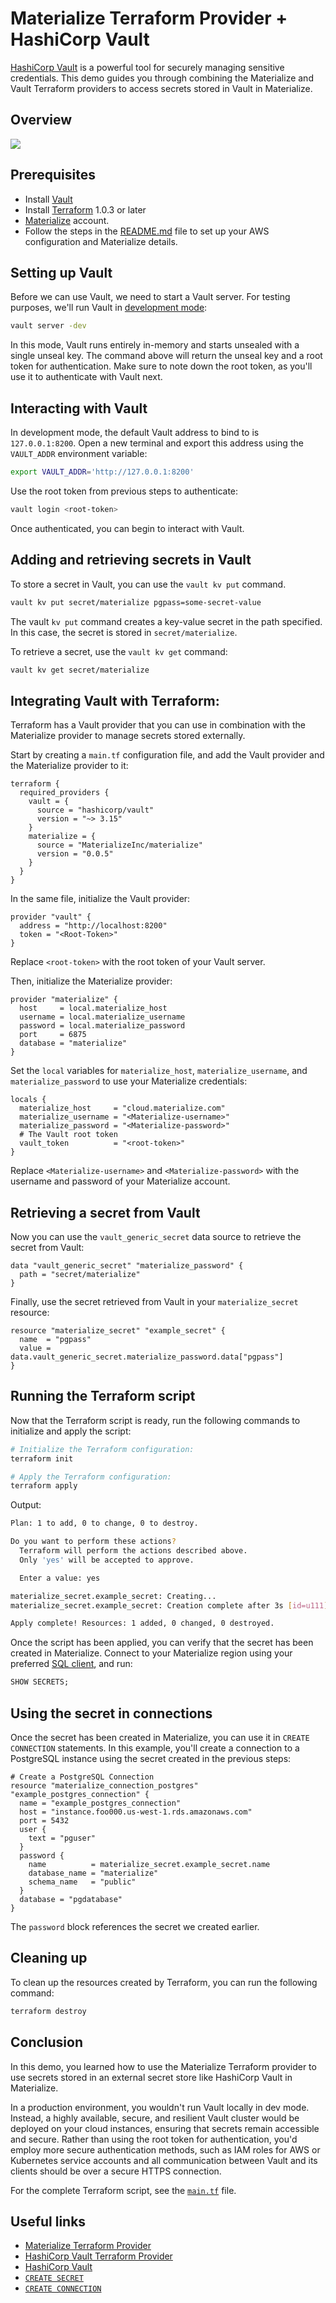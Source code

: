 # Materialize Terraform Provider + HashiCorp Vault

[HashiCorp Vault](https://www.vaultproject.io/) is a powerful tool for securely managing sensitive credentials. This demo guides you through combining the Materialize and Vault Terraform providers to access secrets stored in Vault in Materialize.

## Overview

![](https://github.com/MaterializeInc/demos/assets/21223421/edc48e99-77b3-4c47-8e86-472c51d45f70)

## Prerequisites

- Install [Vault](https://developer.hashicorp.com/vault/downloads)
- Install [Terraform](https://developer.hashicorp.com/terraform/downloads) 1.0.3 or later
- [Materialize](https://cloud.materialize.com/) account.
- Follow the steps in the [README.md](../README.md) file to set up your AWS configuration and Materialize details.

## Setting up Vault

Before we can use Vault, we need to start a Vault server. For testing purposes, we'll run Vault in [development mode](https://developer.hashicorp.com/vault/docs/concepts/dev-server):

```bash
vault server -dev
```

In this mode, Vault runs entirely in-memory and starts unsealed with a single unseal key. The command above will return the unseal key and a root token for authentication. Make sure to note down the root token, as you'll use it to authenticate with Vault next.

## Interacting with Vault

In development mode, the default Vault address to bind to is `127.0.0.1:8200`. Open a new terminal and export this address using the `VAULT_ADDR` environment variable:

```bash
export VAULT_ADDR='http://127.0.0.1:8200'
```

Use the root token from previous steps to authenticate:

```bash
vault login <root-token>
```

Once authenticated, you can begin to interact with Vault.

## Adding and retrieving secrets in Vault

To store a secret in Vault, you can use the `vault kv put` command.

```bash
vault kv put secret/materialize pgpass=some-secret-value
```

The vault `kv put` command creates a key-value secret in the path specified. In this case, the secret is stored in `secret/materialize`.

To retrieve a secret, use the `vault kv get` command:

```bash
vault kv get secret/materialize
```

## Integrating Vault with Terraform:

Terraform has a Vault provider that you can use in combination with the Materialize provider to manage secrets stored externally.

Start by creating a `main.tf` configuration file, and add the Vault provider and the Materialize provider to it:

```hcl
terraform {
  required_providers {
    vault = {
      source = "hashicorp/vault"
      version = "~> 3.15"
    }
    materialize = {
      source = "MaterializeInc/materialize"
      version = "0.0.5"
    }
  }
}
```

In the same file, initialize the Vault provider:

```hcl
provider "vault" {
  address = "http://localhost:8200"
  token = "<Root-Token>"
}
```

Replace `<root-token>` with the root token of your Vault server.

Then, initialize the Materialize provider:

```hcl
provider "materialize" {
  host     = local.materialize_host
  username = local.materialize_username
  password = local.materialize_password
  port     = 6875
  database = "materialize"
}
```

Set the `local` variables for `materialize_host`, `materialize_username`, and `materialize_password` to use your Materialize credentials:

```hcl
locals {
  materialize_host     = "cloud.materialize.com"
  materialize_username = "<Materialize-username>"
  materialize_password = "<Materialize-password>"
  # The Vault root token
  vault_token          = "<root-token>"
}
```

Replace `<Materialize-username>` and `<Materialize-password>` with the username and password of your Materialize account.

## Retrieving a secret from Vault

Now you can use the `vault_generic_secret` data source to retrieve the secret from Vault:

```hcl
data "vault_generic_secret" "materialize_password" {
  path = "secret/materialize"
}
```

Finally, use the secret retrieved from Vault in your `materialize_secret` resource:

```hcl
resource "materialize_secret" "example_secret" {
  name  = "pgpass"
  value = data.vault_generic_secret.materialize_password.data["pgpass"]
}
```

## Running the Terraform script

Now that the Terraform script is ready, run the following commands to initialize and apply the script:

```bash
# Initialize the Terraform configuration:
terraform init

# Apply the Terraform configuration:
terraform apply
```

Output:

```bash
Plan: 1 to add, 0 to change, 0 to destroy.

Do you want to perform these actions?
  Terraform will perform the actions described above.
  Only 'yes' will be accepted to approve.

  Enter a value: yes

materialize_secret.example_secret: Creating...
materialize_secret.example_secret: Creation complete after 3s [id=u111]

Apply complete! Resources: 1 added, 0 changed, 0 destroyed.
```

Once the script has been applied, you can verify that the secret has been created in Materialize. Connect to your Materialize region using your preferred [SQL client](https://materialize.com/docs/integrations/sql-clients/), and run:

```sql
SHOW SECRETS;
```

## Using the secret in connections

Once the secret has been created in Materialize, you can use it in `CREATE CONNECTION` statements. In this example, you'll create a connection to a PostgreSQL instance using the secret created in the previous steps:

```hcl
# Create a PostgreSQL Connection
resource "materialize_connection_postgres" "example_postgres_connection" {
  name = "example_postgres_connection"
  host = "instance.foo000.us-west-1.rds.amazonaws.com"
  port = 5432
  user {
    text = "pguser"
  }
  password {
    name          = materialize_secret.example_secret.name
    database_name = "materialize"
    schema_name   = "public"
  }
  database = "pgdatabase"
}
```

The `password` block references the secret we created earlier.

## Cleaning up

To clean up the resources created by Terraform, you can run the following command:

```bash
terraform destroy
```

## Conclusion

In this demo, you learned how to use the Materialize Terraform provider to use secrets stored in an external secret store like HashiCorp Vault in Materialize.

In a production environment, you wouldn't run Vault locally in dev mode. Instead, a highly available, secure, and resilient Vault cluster would be deployed on your cloud instances, ensuring that secrets remain accessible and secure. Rather than using the root token for authentication, you'd employ more secure authentication methods, such as IAM roles for AWS or Kubernetes service accounts and all communication between Vault and its clients should be over a secure HTTPS connection.

For the complete Terraform script, see the [`main.tf`](./main.tf) file.

## Useful links

- [Materialize Terraform Provider](https://registry.terraform.io/providers/MaterializeInc/materialize/latest/docs)
- [HashiCorp Vault Terraform Provider](https://registry.terraform.io/providers/hashicorp/vault/latest/docs)
- [HashiCorp Vault](https://www.vaultproject.io/)
- [`CREATE SECRET`](https://materialize.com/docs/sql/create-secret/)
- [`CREATE CONNECTION`](https://materialize.com/docs/sql/create-connection/)
